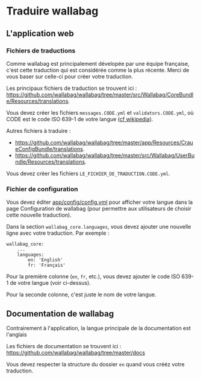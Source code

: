 Traduire wallabag
=================

L'application web
-----------------

### Fichiers de traductions

<div class="admonition note">

Comme wallabag est principalement dévelopée par une équipe française,
c'est cette traduction qui est considérée comme la plus récente. Merci
de vous baser sur celle-ci pour créer votre traduction.

</div>

Les principaux fichiers de traduction se trouvent ici :
<https://github.com/wallabag/wallabag/tree/master/src/Wallabag/CoreBundle/Resources/translations>.

Vous devez créer les fichiers `messages.CODE.yml` et
`validators.CODE.yml`, où CODE est le code ISO 639-1 de votre langue
([cf
wikipedia](https://fr.wikipedia.org/wiki/Liste_des_codes_ISO_639-1)).

Autres fichiers à traduire :

-   <https://github.com/wallabag/wallabag/tree/master/app/Resources/CraueConfigBundle/translations>.
-   <https://github.com/wallabag/wallabag/tree/master/src/Wallabag/UserBundle/Resources/translations>.

Vous devez créer les fichiers `LE_FICHIER_DE_TRADUCTION.CODE.yml`.

### Fichier de configuration

Vous devez éditer
[app/config/config.yml](https://github.com/wallabag/wallabag/blob/master/app/config/config.yml)
pour afficher votre langue dans la page Configuration de wallabag (pour
permettre aux utilisateurs de choisir cette nouvelle traduction).

Dans la section `wallabag_core.languages`, vous devez ajouter une
nouvelle ligne avec votre traduction. Par exemple :

    wallabag_core:
        ...
        languages:
            en: 'English'
            fr: 'Français'

Pour la première colonne (`en`, `fr`, etc.), vous devez ajouter le code
ISO 639-1 de votre langue (voir ci-dessus).

Pour la seconde colonne, c'est juste le nom de votre langue.

Documentation de wallabag
-------------------------

<div class="admonition note">

Contrairement à l'application, la langue principale de la documentation
est l'anglais

</div>

Les fichiers de documentation se trouvent ici :
<https://github.com/wallabag/wallabag/tree/master/docs>

Vous devez respecter la structure du dossier `en` quand vous crééz votre
traduction.
